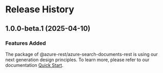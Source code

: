 # Release History
    
## 1.0.0-beta.1 (2025-04-10)

### Features Added

The package of @azure-rest/azure-search-documents-rest is using our next generation design principles. To learn more, please refer to our documentation [Quick Start](https://aka.ms/azsdk/js/mgmt/quickstart).
